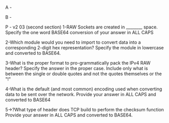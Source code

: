 A - 




B - 




P - 
v2 03 (second section)
1-RAW Sockets are created in ________ space. Specify the one word BASE64 conversion of your answer in ALL CAPS

2-Which module would you need to import to convert data into a corresponding 2-digit hex representation?
Specify the module in lowercase and converted to BASE64.

3-What is the proper format to pro-grammatically pack the IPv4 RAW header?
Specify the answer in the proper case. Include only what is between the single or double quotes and not the quotes themselves or the "!"

4-What is the default (and most common) encoding used when converting data to be sent over the network.
Provide your answer in ALL CAPS and converted to BASE64

5->?What type of header does TCP build to perform the checksum function
Provide your answer in ALL CAPS and converted to BASE64.

